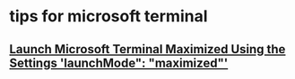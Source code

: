 # tips for microsoft terminal

## [Launch Microsoft Terminal Maximized Using the Settings 'launchMode": "maximized"'](launchmode_maximized.md)